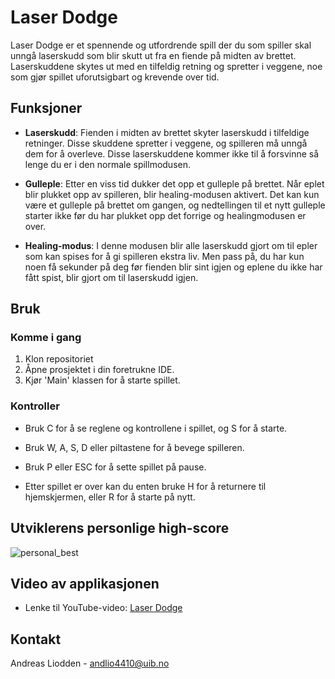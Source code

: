 # Laser Dodge

Laser Dodge er et spennende og utfordrende spill der du som spiller skal unngå laserskudd som blir skutt ut fra en fiende på midten av brettet. Laserskuddene skytes ut med en tilfeldig retning og spretter i veggene, noe som gjør spillet uforutsigbart og krevende over tid.


## Funksjoner

- **Laserskudd**: Fienden i midten av brettet skyter laserskudd i tilfeldige retninger. Disse skuddene spretter i veggene, og spilleren må unngå dem for å overleve. Disse laserskuddene kommer ikke til å forsvinne så lenge du er i den normale spillmodusen.

- **Gulleple**: Etter en viss tid dukker det opp et gulleple på brettet. Når eplet blir plukket opp av spilleren, blir healing-modusen aktivert. Det kan kun være et gulleple på brettet om gangen, og nedtellingen til et nytt gulleple starter ikke før du har plukket opp det forrige og healingmodusen er over.

- **Healing-modus**: I denne modusen blir alle laserskudd gjort om til epler som kan spises for å gi spilleren ekstra liv. Men pass på, du har kun noen få sekunder på deg før fienden blir sint igjen og eplene du ikke har fått spist, blir gjort om til laserskudd igjen.


## Bruk

### Komme i gang

1. Klon repositoriet
2. Åpne prosjektet i din foretrukne IDE.
3. Kjør 'Main' klassen for å starte spillet.


### Kontroller

- Bruk C for å se reglene og kontrollene i spillet, og S for å starte.
- Bruk W, A, S, D eller piltastene for å bevege spilleren.
- Bruk P eller ESC for å sette spillet på pause.

- Etter spillet er over kan du enten bruke H for å returnere til hjemskjermen, eller R for å starte på nytt.


## Utviklerens personlige high-score

![personal_best](/uploads/284fd35f2096f1bc1243bc61ffd57b16/personal_best.png)


## Video av applikasjonen

- Lenke til YouTube-video: [Laser Dodge](https://www.youtube.com/watch?v=Lwsr428nyeU&ab_channel=AndreasLiodden)


## Kontakt

Andreas Liodden - andlio4410@uib.no

